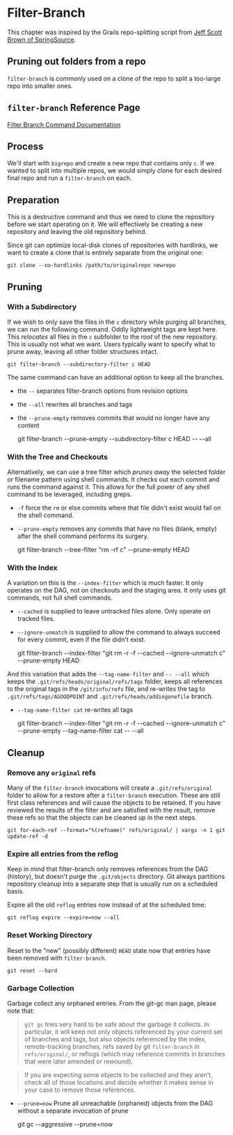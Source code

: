 # Filter-Branch
This chapter was inspired by the Grails repo-splitting script from [Jeff Scott Brown of SpringSource](http://www.springsource.com/people/jbrown).

## Pruning out folders from a repo
`filter-branch` is commonly used on a clone of the repo to split a too-large repo into smaller ones.

## `filter-branch` Reference Page

[Filter Branch Command Documentation](http://www.kernel.org/pub/software/scm/git/docs/git-filter-branch.html)


## Process
We'll start with `bigrepo` and create a new repo that contains only `c`. If we wanted to split into multiple repos, we would simply clone for each desired final repo and run a `filter-branch` on each.


## Preparation
This is a destructive command and thus we need to clone the repository before we start operating on it. We will effectively be creating a new repository and leaving the old repository behind.

Since git can optimize local-disk clones of repositories with hardlinks, we want to create a clone that is entirely separate from the original one:

    git clone --no-hardlinks /path/to/originalrepo newrepo


## Pruning

### With a Subdirectory

If we wish to only save the files in the `c` directory while purging all branches, we can run the following command. Oddly lightweight tags are kept here. This _relocates_ all files in the `c` subfolder to the _root_ of the new repository. This is usually not what we want. Users typically want to specify what to prune away, leaving all other folder structures intact.

    git filter-branch --subdirectory-filter c HEAD


The same command can have an additional option to keep all the branches.

* the `--` separates filter-branch options from revision options
* the `--all` rewrites all branches and tags
* the `--prune-empty` removes commits that would no longer have any content

    git filter-branch --prune-empty --subdirectory-filter c HEAD -- --all


### With the Tree and Checkouts

Alternatively, we can use a tree filter which _prunes away_ the selected folder or filename pattern using shell commands. It checks out each commit and runs the command against it. This allows for the full power of any shell command to be leveraged, including greps.

* `-f` force the `rm` or else commits where that file didn't exist would fail on the shell command.
* `--prune-empty` removes any commits that have no files (blank, empty) after the shell command performs its surgery.

    git filter-branch --tree-filter "rm -rf c" --prune-empty HEAD


### With the Index

A variation on this is the `--index-filter` which is much faster. It only operates on the DAG, not on checkouts and the staging area. It only uses git commands, not full shell commands.

* `--cached` is supplied to leave untracked files alone. Only operate on tracked files.
* `--ignore-unmatch` is supplied to allow the command to always succeed for every commit, even if the file didn't exist.

    git filter-branch --index-filter "git rm -r -f --cached --ignore-unmatch c" --prune-empty HEAD


And this variation that adds the `--tag-name-filter` and `-- --all` which keeps the `.git/refs/heads/original/refs/tags` folder, keeps all references to the original tags in the `/git/info/refs` file, and re-writes the tag to `.git/refs/tags/AGOODPOINT` and `.git/refs/heads/addingonefile` branch.

* `--tag-name-filter cat` re-writes all tags

    git filter-branch --index-filter "git rm -r -f --cached --ignore-unmatch c" --prune-empty --tag-name-filter cat -- --all


## Cleanup

### Remove any `original` refs

Many of the `filter-branch` invocations will create a `.git/refs/original` folder to allow for a restore after a `filter-branch` execution. These are still first class references and will cause the objects to be retained. If you have reviewed the results of the filter and are satisfied with the result, remove these refs so that the objects can be cleaned up in the next steps.

    git for-each-ref --format="%(refname)" refs/original/ | xargs -n 1 git update-ref -d


### Expire all entries from the reflog

Keep in mind that filter-branch only removes references from the DAG (history), but doesn't purge the `.git/objects` directory. Git always partitions repository cleanup into a separate step that is usually run on a scheduled basis.

Expire all the old `reflog` entries now instead of at the scheduled time:

    git reflog expire --expire=now --all


### Reset Working Directory

Reset to the "new" (possibly different) `HEAD` state now that entries have been removed with `filter-branch`.

    git reset --hard


### Garbage Collection

Garbage collect any orphaned entries. From the git-gc man page, please note that:

> `git gc` tries very hard to be safe about the garbage it collects. In particular, it will keep not only objects referenced by your current set of branches and tags, but also objects referenced by the index, remote-tracking branches, refs saved by git `filter-branch` in `refs/original/`, or reflogs (which may reference commits in branches that were later amended or rewound).

> If you are expecting some objects to be collected and they aren’t, check all of those locations and decide whether it makes sense in your case to remove those references.

* `--prune=now` Prune all unreachable (orphaned) objects from the DAG without a separate invocation of prune

    git gc --aggressive --prune=now
    
